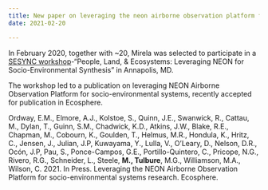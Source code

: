 ```yaml
---
title: New paper on leveraging the neon airborne observation platform for socio-environmental systems research accepted for publication ecosphere
date: 2021-02-20

---
```


In February 2020, together with ~20, Mirela was selected to participate in a <a href = "https://www.sesync.org/project/workshop-program/people-land-and-ecosystems-leveraging-neon-for-socio-environmental"> SESYNC workshop</a>-“People, Land, & Ecosystems: Leveraging NEON for Socio-Environmental Synthesis” in Annapolis, MD. 

<!--more-->

The workshop led to a publication on leveraging NEON Airborne Observation Platform for socio-environmental systems, recently accepted for publication in Ecosphere. 

Ordway, E.M., Elmore, A.J., Kolstoe, S., Quinn, J.E., Swanwick, R., Cattau, M., Dylan, T., Guinn, S.M., Chadwick, K.D., Atkins, J.W., Blake, R.E., Chapman, M., Cobourn, K., Goulden, T., Helmus, M.R., Hondula, K., Hritz, C., Jensen, J., Julian, J.P, Kuwayama, Y., Lulla, V., O’Leary, D., Nelson, D.R., Ocón, J.P, Pau, S., Ponce-Campos, G.E., Portillo-Quintero, C., Pricope, N.G., Rivero, R.G., Schneider, L., Steele, **M., Tulbure**, M.G., Williamson, M.A., Wilson, C. 2021. In Press. Leveraging the NEON Airborne Observation Platform for socio-environmental systems research. Ecosphere.